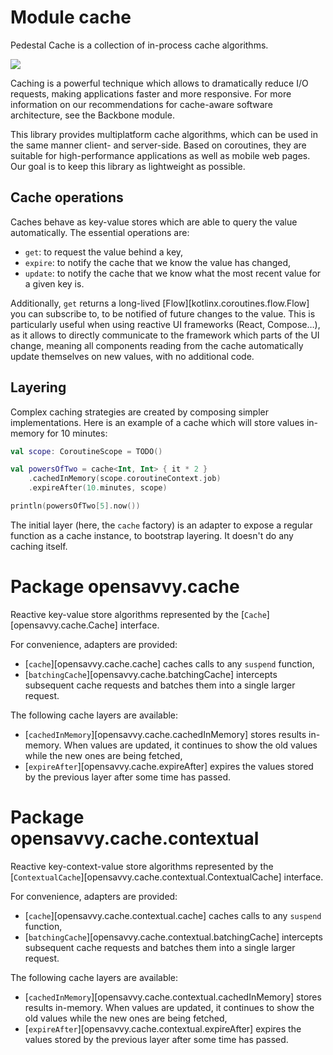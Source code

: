 # Module cache

Pedestal Cache is a collection of in-process cache algorithms.

<a href="https://search.maven.org/search?q=g:%22dev.opensavvy.pedestal%22%20AND%20a:%22cache%22"><img src="https://img.shields.io/maven-central/v/dev.opensavvy.pedestal/cache.svg?label=Maven%20Central"></a>

Caching is a powerful technique which allows to dramatically reduce I/O requests, making applications faster and more responsive.
For more information on our recommendations for cache-aware software architecture, see the Backbone module.

This library provides multiplatform cache algorithms, which can be used in the same manner client- and server-side. Based on coroutines, they are suitable for high-performance applications as well as mobile web pages. Our goal is to keep this library as lightweight as possible.

## Cache operations

Caches behave as key-value stores which are able to query the value automatically. The essential operations are:

- `get`: to request the value behind a key,
- `expire`: to notify the cache that we know the value has changed,
- `update`: to notify the cache that we know what the most recent value for a given key is.

Additionally, `get` returns a long-lived [Flow][kotlinx.coroutines.flow.Flow] you can subscribe to, to be notified of future changes to the value. This is particularly useful when using reactive UI frameworks (React, Compose…), as it allows to directly communicate to the framework which parts of the UI change, meaning all components reading from the cache automatically update themselves on new values, with no additional code.

## Layering

Complex caching strategies are created by composing simpler implementations. Here is an example of a cache which will store values in-memory for 10 minutes:

```kotlin
val scope: CoroutineScope = TODO()

val powersOfTwo = cache<Int, Int> { it * 2 }
	.cachedInMemory(scope.coroutineContext.job)
	.expireAfter(10.minutes, scope)

println(powersOfTwo[5].now())
```

The initial layer (here, the `cache` factory) is an adapter to expose a regular function as a cache instance, to bootstrap layering. It doesn't do any caching itself.

# Package opensavvy.cache

Reactive key-value store algorithms represented by the [`Cache`][opensavvy.cache.Cache] interface.

For convenience, adapters are provided:

- [`cache`][opensavvy.cache.cache] caches calls to any `suspend` function,
- [`batchingCache`][opensavvy.cache.batchingCache] intercepts subsequent cache requests and batches them into a single larger request.

The following cache layers are available:

- [`cachedInMemory`][opensavvy.cache.cachedInMemory] stores results in-memory. When values are updated, it continues to show the old values while the new ones are being fetched,
- [`expireAfter`][opensavvy.cache.expireAfter] expires the values stored by the previous layer after some time has passed.

# Package opensavvy.cache.contextual

Reactive key-context-value store algorithms represented by the [`ContextualCache`][opensavvy.cache.contextual.ContextualCache] interface.

For convenience, adapters are provided:

- [`cache`][opensavvy.cache.contextual.cache] caches calls to any `suspend` function,
- [`batchingCache`][opensavvy.cache.contextual.batchingCache] intercepts subsequent cache requests and batches them into a single larger request.

The following cache layers are available:

- [`cachedInMemory`][opensavvy.cache.contextual.cachedInMemory] stores results in-memory. When values are updated, it continues to show the old values while the new ones are being fetched,
- [`expireAfter`][opensavvy.cache.contextual.expireAfter] expires the values stored by the previous layer after some time has passed.
